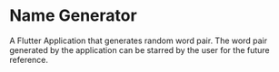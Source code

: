 # Name Generator

A Flutter Application that generates random word pair. The word pair generated by the application can be starred by the user for the future reference.



